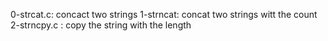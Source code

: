 0-strcat.c: concact two strings
1-strncat: concat two strings witt the count
2-strncpy.c : copy the string with the length
